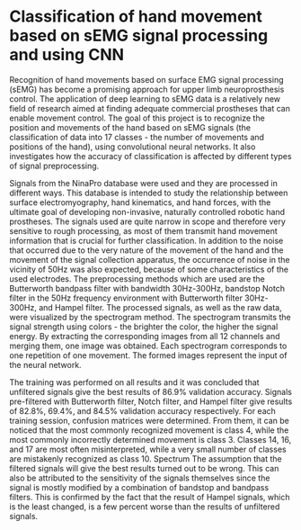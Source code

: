 
# Classification of hand movement based on sEMG signal processing and using CNN

  Recognition of hand movements based on surface EMG signal processing (sEMG) has become a promising approach for upper limb neuroprosthesis control.
The application of deep learning to sEMG data is a relatively new field of research aimed at finding adequate commercial prostheses that can enable movement
control. The goal of this project is to recognize the position and movements of the hand based on sEMG signals (the classification of data into 17 classes -
the number of movements and positions of the hand), using convolutional neural networks. It also investigates how the accuracy of classification is affected by
different types of signal preprocessing. 

  Signals from the NinaPro database were used and they are processed in different ways. This database is intended to study the relationship between surface electromyography, hand kinematics, and hand forces, with the ultimate goal of developing non-invasive, naturally controlled robotic hand prostheses. The signals used are quite narrow in scope and therefore very sensitive to rough processing, as most of them transmit hand movement information that is crucial for further classification. In addition to the noise that occurred due to the very nature of the movement of the hand and the movement of the signal collection apparatus, the occurrence of noise in the vicinity of 50Hz was also expected, because of some characteristics of the used electrodes. The preprocessing methods which are used are the Butterworth bandpass filter with bandwidth 30Hz-300Hz, bandstop Notch filter in the 50Hz frequency environment with Butterworth filter 30Hz-300Hz, and Hampel filter. The processed signals, as well as the raw data, were visualized by the spectrogram method. The spectrogram transmits the signal strength using colors - the brighter the color, the higher the signal energy. By extracting the corresponding images from all 12 channels and merging them, one image was obtained. Each spectrogram corresponds to one repetition of one movement. The formed images represent the input of the neural network.
  
  The training was performed on all results and it was concluded that unfiltered signals give the best results of 86.9% validation accuracy. Signals pre-filtered with Butterworth filter, Notch filter, and Hampel filter give results of 82.8%, 69.4%, and 84.5% validation accuracy respectively. For each training session, confusion matrices were determined. From them, it can be noticed that the most commonly recognized movement is class 4, while the most commonly incorrectly determined movement is class 3. Classes 14, 16, and 17 are most often misinterpreted, while a very small number of classes are mistakenly recognized as class 10. Spectrum The assumption that the filtered signals will give the best results turned out to be wrong. This can also be attributed to the sensitivity of the signals themselves since the signal is mostly modified by a combination of bandstop and bandpass filters. This is confirmed by the fact that the result of Hampel signals, which is the least changed, is a few percent worse than the results of unfiltered signals.
